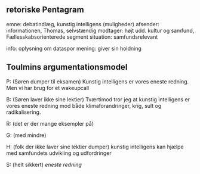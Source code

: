 
## retoriske Pentagram
emne: debatindlæg, kunstig intelligens (muligheder)
afsender: informationen, Thomas, selvstændig
modtager: højt udd. kultur og samfund, Fællesskabsorienterede segment
situation: samfundsrelevant

info: oplysning om dataspor
mening: giver sin holdning

## Toulmins argumentationsmodel  
P: (Søren dumper til eksamen)
Kunstig intelligens er vores eneste redning. Men vi har brug for et wakeupcall

B: (Søren laver ikke sine lektier)
Tværtimod tror jeg at kunstig intelligens er vores eneste redning mod både klimaforandringer, krig, sult og radikalisering.

R: (det er der mange eksempler på)


G: (med mindre)


H: (folk der ikke laver sine lektier dumper)
kunstig intelligens kan hjælpe med samfundets udvikling og udfordringer 

S: (helt sikkert)
_eneste redning_